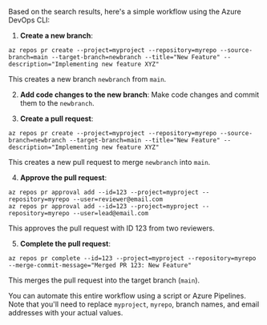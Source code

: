 

Based on the search results, here's a simple workflow using the Azure DevOps CLI:

1. **Create a new branch**:
```
az repos pr create --project=myproject --repository=myrepo --source-branch=main --target-branch=newbranch --title="New Feature" --description="Implementing new feature XYZ"
```
This creates a new branch `newbranch` from `main`.

2. **Add code changes to the new branch**:
Make code changes and commit them to the `newbranch`.

3. **Create a pull request**:
```
az repos pr create --project=myproject --repository=myrepo --source-branch=newbranch --target-branch=main --title="New Feature" --description="Implementing new feature XYZ"
```
This creates a new pull request to merge `newbranch` into `main`.

4. **Approve the pull request**:
```
az repos pr approval add --id=123 --project=myproject --repository=myrepo --user=reviewer@email.com
az repos pr approval add --id=123 --project=myproject --repository=myrepo --user=lead@email.com
```
This approves the pull request with ID 123 from two reviewers.

5. **Complete the pull request**:
```
az repos pr complete --id=123 --project=myproject --repository=myrepo --merge-commit-message="Merged PR 123: New Feature"
```
This merges the pull request into the target branch (`main`).

You can automate this entire workflow using a script or Azure Pipelines. Note that you'll need to replace `myproject`, `myrepo`, branch names, and email addresses with your actual values.